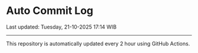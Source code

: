 # Auto Commit Log

Last updated: Tuesday, 21-10-2025 17:14 WIB

---

This repository is automatically updated every 2 hour using GitHub Actions.
